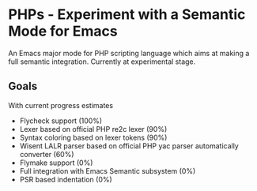 # PHPs - Experiment with a Semantic Mode for Emacs

An Emacs major mode for PHP scripting language which aims at making a full semantic integration. Currently at experimental stage.

## Goals

With current progress estimates

* Flycheck support (100%)
* Lexer based on official PHP re2c lexer (90%)
* Syntax coloring based on lexer tokens (90%)
* Wisent LALR parser based on official PHP yac parser automatically converter (60%)
* Flymake support (0%)
* Full integration with Emacs Semantic subsystem (0%)
* PSR based indentation (0%)
